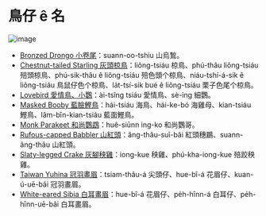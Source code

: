 # 鳥仔 ê 名

![image](https://user-images.githubusercontent.com/33391637/235700763-b3922fc6-5cbb-47e7-9de7-bfda3ad28e0d.png)

- [Bronzed Drongo 小卷尾](https://www.instagram.com/p/Cq8W9RuPR0-/)：suann-oo-tshiu 山烏鶖。
- [Chestnut-tailed Starling 灰頭椋鳥](https://www.instagram.com/p/Crsd8aBRAAl/)：liông-tsiáu 椋鳥、phú-thâu liông-tsiáu 殕頭椋鳥、phú-sik-thâu ê liông-tsiáu 殕色頭个椋鳥、niáu-tshí-á-sik ê liông-tsiáu 鳥鼠仔色个椋鳥、la̍t-tsí-sik bué ê liông-tsiáu 栗子色尾个椋鳥。
- [Lovebird 愛情鳥、小鸚](https://www.instagram.com/p/CrGa0aoxcIq/)：ài-tsîng tsiáu 愛情鳥、sè-ing 細鸚。
- [Masked Booby 藍臉鰹鳥](https://www.instagram.com/p/CmqIjWpvoGZ/)：hái-tsiáu 海鳥、hái-ke-bó 海雞母、kian-tsiáu 鰹鳥、lâm-bīn-kian-tsiáu 藍面鰹鳥。
- [Monk Parakeet 和尚鸚鵡](https://www.instagram.com/p/CrJINUAROaM/)：huê-siūnn ing-ko 和尚鸚哥。
- [Rufous-capped Babbler 山紅頭](https://www.instagram.com/p/CmtzGiYvaFf/)：âng-thâu-suī-bâi 紅頭穗鶥、suann-âng-thâu 山紅頭。
- [Slaty-legged Crake 灰腳秧雞](https://www.instagram.com/p/CnjSA1IvJ5u/)：iong-kue 秧雞、phú-kha-iong-kue 殕跤秧雞。
- [Taiwan Yuhina 冠羽畫眉](https://www.instagram.com/p/Cm0uK0EvTnw/)：tsiam-thâu-á 尖頭仔、hue-bî-á 花眉仔、kuan-ú-uē-bâi 冠羽畫眉。
- [White-eared Sibia 白耳畫眉](https://www.instagram.com/p/CmviT9RP8Wv/)：hue-bî-á 花眉仔、pe̍h-hīnn-á 白耳仔、pe̍h-hīnn-uē-bâi 白耳畫眉。
